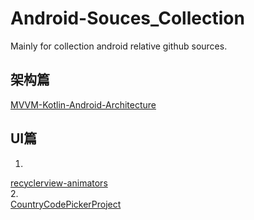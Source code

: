# Android-Souces_Collection
Mainly for collection android relative github sources.

## 架构篇
[MVVM-Kotlin-Android-Architecture](https://github.com/ahmedeltaher/MVVM-Kotlin-Android-Architecture/tree/master)

## UI篇
1.  
[recyclerview-animators](https://github.com/wasabeef/recyclerview-animators)  
2.  
[CountryCodePickerProject](https://github.com/hbb20/CountryCodePickerProject)  
